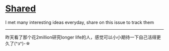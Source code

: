 # [Shared](https://github.com/zerone0x/tmpbackup/issues/115)

I met many interesting ideas everyday, share on this issue to track them

---

昨天看了那个花2million研究longer life的人，感觉可以小小期待一下自己活得更久了(^з^)-☆